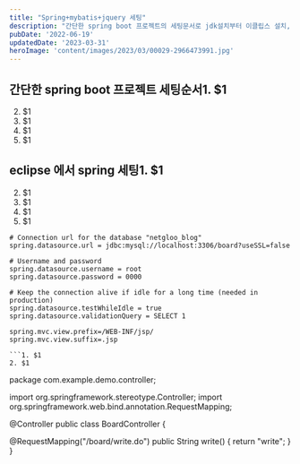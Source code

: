 ```yaml
---
title: "Spring+mybatis+jquery 세팅"
description: "간단한 spring boot 프로젝트의 세팅문서로 jdk설치부터 이클립스 설치, mariaDB설치 등을 다룹니다."
pubDate: '2022-06-19'
updatedDate: '2023-03-31'
heroImage: 'content/images/2023/03/00029-2966473991.jpg'
---
```


## 간단한 spring boot 프로젝트 세팅순서1. $1
2. $1
3. $1
4. $1
5. $1
## eclipse 에서 spring 세팅1. $1
2. $1
3. $1
4. $1
5. $1
```
# Connection url for the database "netgloo_blog"
spring.datasource.url = jdbc:mysql://localhost:3306/board?useSSL=false

# Username and password
spring.datasource.username = root
spring.datasource.password = 0000

# Keep the connection alive if idle for a long time (needed in production)
spring.datasource.testWhileIdle = true
spring.datasource.validationQuery = SELECT 1

spring.mvc.view.prefix=/WEB-INF/jsp/
spring.mvc.view.suffix=.jsp

```1. $1
2. $1
```
package com.example.demo.controller;

import org.springframework.stereotype.Controller;
import org.springframework.web.bind.annotation.RequestMapping;

@Controller
public class BoardController {

 @RequestMapping("/board/write.do")
 public String write()  {
  return "write";
 }
}

```1. $1